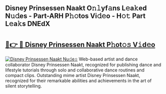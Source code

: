 ## Disney Prinsessen Naakt O𝚗𝚕yf𝚊ns L𝚎a𝚔ed N𝚞𝚍es - Part-ARH P𝚑𝚘tos Vi𝚍𝚎o - H𝚘𝚝 Part L𝚎a𝚔s DNEdX

# <h2><a href="http://kf13ct.oniu.top/?m=Disney+Prinsessen+Naakt">🔗👉 🔴 Disney Prinsessen Naakt P𝚑ot𝚘𝚜 V𝚒d𝚎o</a></h2>

[![Disney Prinsessen Naakt Nu𝚍e𝚜](https://i.imgur.com/0qMVB7G.gif)](http://kf13ct.oniu.top/?m=Disney+Prinsessen+Naakt)
Web-based artist and dance collaborator Disney Prinsessen Naakt, recognized for publishing dance and lifestyle tutorials through solo and collaborative dance routines and compact clips. Outstanding mime artist Disney Prinsessen Naakt, recognized for their remarkable abilities and achievements in the art of silent storytelling.  
